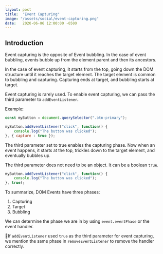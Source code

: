 ```yaml
---
layout: post
title:  "Event Capturing"
image: "/assets/social/event-capturing.png"
date:   2020-06-06 12:00:00 -0500
---
```


## Introduction

Event capturing is the opposite of Event bubbling. In the case of event bubbling, events bubble up from the element parent and then its ancestors.

In the case of event capturing, it starts from the top, going down the DOM structure until it reaches the target element. The target element is common to bubbling and capturing. Capturing ends at target, and bubbling starts at target.

Event capturing is rarely used. To enable event capturing, we can pass the third parameter to `addEventListener`.

Example:

```javascript
const myButton = document.querySelector(".btn-primary");

myButton.addEventListener("click", function() {
    console.log("The button was clicked");
}, { capture : true });
```

The third parameter set to true enables the capturing phase. Now when an event happens, it starts at the top, trickles down to the target element, and eventually bubbles up.

The third parameter does not need to be an object. It can be a boolean `true`.

```javascript
myButton.addEventListener("click", function() {
    console.log("The button was clicked");
}, true);
```

To summarize, DOM Events have three phases:

1. Capturing
2. Target
3. Bubbling

We can determine the phase we are in by using `event.eventPhase` or the event handler.

🚨If `addEventListener` used `true` as the third parameter for event capturing, we mention the same phase in `removeEventListener` to remove the handler correctly.
